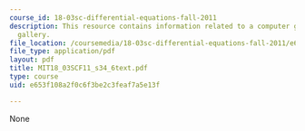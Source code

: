 ```yaml
---
course_id: 18-03sc-differential-equations-fall-2011
description: This resource contains information related to a computer generated portrait
  gallery.
file_location: /coursemedia/18-03sc-differential-equations-fall-2011/e653f108a2f0c6f3be2c3feaf7a5e13f_MIT18_03SCF11_s34_6text.pdf
file_type: application/pdf
layout: pdf
title: MIT18_03SCF11_s34_6text.pdf
type: course
uid: e653f108a2f0c6f3be2c3feaf7a5e13f

---
```

None